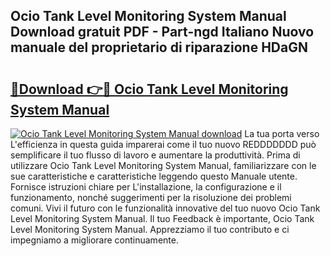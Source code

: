 ## Ocio Tank Level Monitoring System Manual Download gratuit PDF - Part-ngd Italiano Nuovo manuale del proprietario di riparazione HDaGN

# <h2><a href="http://dfduas0.blite.top/?on=Ocio+Tank+Level+Monitoring+System+Manual">🔗Download 👉🔴 Ocio Tank Level Monitoring System Manual</a></h2>

[![Ocio Tank Level Monitoring System Manual download](https://i.imgur.com/lujVjoI.png)](http://dfduas0.blite.top/?on=Ocio+Tank+Level+Monitoring+System+Manual)
La tua porta verso L'efficienza in questa guida imparerai come il tuo nuovo REDDDDDDD può semplificare il tuo flusso di lavoro e aumentare la produttività. Prima di utilizzare Ocio Tank Level Monitoring System Manual, familiarizzare con le sue caratteristiche e caratteristiche leggendo questo Manuale utente. Fornisce istruzioni chiare per L'installazione, la configurazione e il funzionamento, nonché suggerimenti per la risoluzione dei problemi comuni. Vivi il futuro con le funzionalità innovative del tuo nuovo Ocio Tank Level Monitoring System Manual. Il tuo Feedback è importante, Ocio Tank Level Monitoring System Manual. Apprezziamo il tuo contributo e ci impegniamo a migliorare continuamente.

